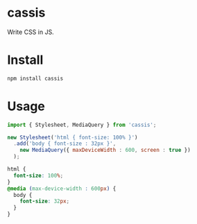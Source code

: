 cassis
===

Write CSS in JS.

# Install

```bash
npm install cassis
```

# Usage

```js
import { Stylesheet, MediaQuery } from 'cassis';

new Stylesheet('html { font-size: 100% }')
  .add('body { font-size : 32px }',
    new MediaQuery({ maxDeviceWidth : 600, screen : true })
  );
```

```css
html {
  font-size: 100%;
}
@media (max-device-width : 600px) {
  body {
    font-size: 32px;
  }
}
```
